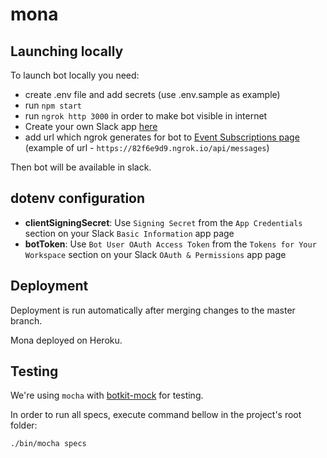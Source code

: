 # mona

## Launching locally

To launch bot locally you need:

- create .env file and add secrets (use .env.sample as example)
- run `npm start`
- run `ngrok http 3000` in order to make bot visible in internet
- Create your own Slack app [here](https://api.slack.com/apps)
- add url which ngrok generates for bot to [Event Subscriptions page](https://api.slack.com/apps/AJWCSQ4CU/event-subscriptions?) (example of url - `https://82f6e9d9.ngrok.io/api/messages`)

Then bot will be available in slack.

## dotenv configuration

- __clientSigningSecret__: Use `Signing Secret` from the `App Credentials` section on your Slack `Basic Information` app page
- __botToken__: Use `Bot User OAuth Access Token` from the `Tokens for Your Workspace` section on your Slack `OAuth & Permissions` app page

## Deployment

Deployment is run automatically after merging changes to the master branch.

Mona deployed on Heroku.

## Testing

We're using `mocha` with [botkit-mock](https://github.com/gratifyguy/botkit-mock) for testing.

In order to run all specs, execute command bellow in the project's root folder:

```
./bin/mocha specs
```
